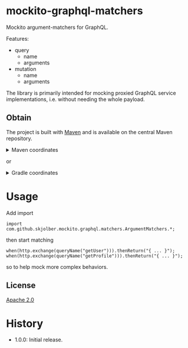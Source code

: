 # mockito-graphql-matchers
Mockito argument-matchers for GraphQL.

Features: 

 * query
   * name
   * arguments
 * mutation
   * name
   * arguments

The library is primarily intended for mocking proxied GraphQL service implementations, i.e. without needing the whole payload.

## Obtain
The project is built with [Maven] and is available on the central Maven repository. 

<details>
  <summary>Maven coordinates</summary>

Add the property
```xml
<mockito-graphql-matchers.version>1.0.0</mockito-graphql-matchers.version>
```

then add

```xml
<dependency>
    <groupId>com.github.skjolber.mockito.graphql</groupId>
    <artifactId>matchers</artifactId>
    <version>${mockito-graphql-matchers.version}</version>
</dependency>
```
</details>

or

<details>
  <summary>Gradle coordinates</summary>

For

```groovy
ext {
  mockitoGraphqlMatchersVersion = '1.0.0'
}
```

add

```groovy
api ("com.github.skjolber.mockito.graphql:matchers:${mockitoGraphqlMatchersVersion}")
```
</details>

# Usage
Add import

```
import com.github.skjolber.mockito.graphql.matchers.ArgumentMatchers.*;
```

then start matching

```
when(http.exchange(queryName("getUser"))).thenReturn("{ ... }");
when(http.exchange(queryName("getProfile"))).thenReturn("{ ... }");
```

so to help mock more complex behaviors.

## License
[Apache 2.0]

# History

  * 1.0.0: Initial release.

[Apache 2.0]:          	http://www.apache.org/licenses/LICENSE-2.0.html
[issue-tracker]:       	https://github.com/skjolber/mockito-graphql-matchers/issues
[Maven]:                http://maven.apache.org/
